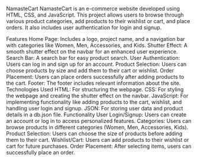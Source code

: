 NamasteCart
NamasteCart is an e-commerce website developed using HTML, CSS, and JavaScript. This project allows users to browse through various product categories, add products to their wishlist or cart, and place orders. It also includes user authentication for login and signup.

Features
Home Page: Includes a logo, project name, and a navigation bar with categories like Women, Men, Accessories, and Kids.
Shutter Effect: A smooth shutter effect on the navbar for an enhanced user experience.
Search Bar: A search bar for easy product search.
User Authentication: Users can log in and sign up for an account.
Product Selection: Users can choose products by size and add them to their cart or wishlist.
Order Placement: Users can place orders successfully after adding products to the cart.
Footer: The footer includes relevant information about the site.
Technologies Used
HTML: For structuring the webpage.
CSS: For styling the webpage and creating the shutter effect on the navbar.
JavaScript: For implementing functionality like adding products to the cart, wishlist, and handling user login and signup.
JSON: For storing user data and product details in a db.json file.
Functionality
User Login/Signup: Users can create an account or log in to access personalized features.
Categories: Users can browse products in different categories (Women, Men, Accessories, Kids).
Product Selection: Users can choose the size of products before adding them to their cart.
Wishlist/Cart: Users can add products to their wishlist or cart for future purchases.
Order Placement: After selecting items, users can successfully place an order.

